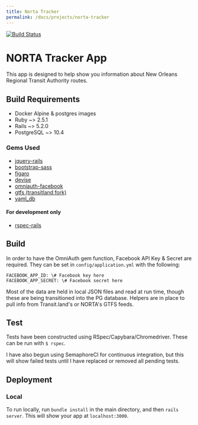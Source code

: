 ```yaml
---
title: Norta Tracker
permalink: /docs/projects/norta-tracker
---
```


[![Build Status](https://semaphoreci.com/api/v1/janikgar/norta_transit_map/branches/master/shields_badge.svg)](https://semaphoreci.com/janikgar/norta_transit_map)

# NORTA Tracker App

This app is designed to help show you information about New Orleans Regional Transit Authority routes.

## Build Requirements
- Docker Alpine & postgres images
- Ruby ~> 2.5.1
- Rails ~> 5.2.0
- PostgreSQL ~> 10.4
### Gems Used
- [jquery-rails](https://github.com/rails/jquery-rails)
- [bootstrap-sass](https://github.com/twbs/bootstrap-sass)
- [figaro](https://github.com/laserlemon/figaro)
- [devise](https://github.com/plataformatec/devise)
- [omniauth-facebook](https://github.com/omniauth/omniauth)
- [gtfs (transitland fork)](https://github.com/transitland/gtfs.git)
- [yaml_db](https://github.com/adamwiggins/yaml_db)
#### For development only
- [rspec-rails](https://github.com/rspec/rspec-rails)

## Build
In order to have the OmniAuth gem function, Facebook API Key & Secret are required. They can be set in `config/application.yml` with the following:
```
FACEBOOK_APP_ID: \# Facebook key here
FACEBOOK_APP_SECRET: \# Facebook secret here
```
Most of the data are held in local JSON files and read at run time, though these are being transitioned into the PG database. Helpers are in place to pull info from Transit.land's or NORTA's GTFS feeds.

## Test
Tests have been constructed using RSpec/Capybara/Chromedriver. These can be run with `$ rspec`.

I have also begun using SemaphoreCI for continuous integration, but this will show failed tests until I have replaced or removed all pending tests.

## Deployment
### Local
To run locally, run `bundle install` in the main directory, and then `rails server`. This will show your app at `localhost:3000`.
